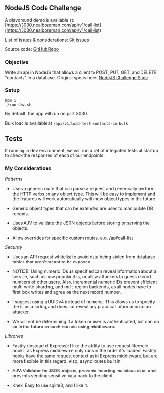 NodeJS Code Challenge
------
A playground demo is available at:
[https://3030.nealbozeman.com/api/v1/call-list](https://3030.nealbozeman.com/api/v1/call-list)

List of issues & considerations:
[Git Issues](https://github.com/NealBozeman/challenge/issues)

Source code: [GitHub Repo](https://github.com/NealBozeman/challenge)

### Objective

Write an api in NodeJS that allows a client to POST, PUT, GET, and DELETE "contacts" in a database. Original specs here: [NodeJS Challenge Spec](./challenge.docx?raw=true)

### Setup

``` 
npm i
./run-dev.sh
```

By default, the app will run on port 3030.

Bulk load is available at ```/api/v1/load-test-contacts-in-bulk```

## Tests

If running in dev environment, we will run a set of integrated tests at startup to check the responses of each of our endpoints.

### My Considerations

*Patterns*

- Uses a generic route that can parse a request and generically perform the HTTP verbs on any object type. This will be easy to implement and the features will work automatically with new object types in the future.

- Generic object types that can be extended are used to manipulate DB records.

- Uses AJV to validate the JSON objects before storing or serving the objects.

- Allow overrides for specific custom routes, e.g. /api/call-list

*Security*

- Uses an API request whitelist to avoid data being stolen from database tables that aren't meant to be exposed.

- NOTICE: Using numeric IDs as specified can reveal information about a service, such as how popular it is, or allow attackers to guess record numbers of other users. Also, incremental numeric IDs prevent efficient multi-write sharding, and mult-region backends, as all nodes have to first lock writes and agree on the next record number. 

* I suggest using a UUIDv4 instead of numeric. This allows us to specify the id as a string, and does not reveal any practical information to an attacker.

- We will not be determining if a token or user is authenticated, but can do so in the future on each request using middleware. 

*Libraries*

- Fastify (instead of Express): I like the ability to use request lifecycle hooks, as Express middleware only runs in the order it's loaded. Fastify hooks have the same request context as in Express middleware, but are more flexible in this regard. Also, async routes built in.

- AJV: Validator for JSON objects, prevents inserting malicious data, and prevents sending sensitive data back to the client.

- Knex: Easy to use sqlite3, and I like it.

